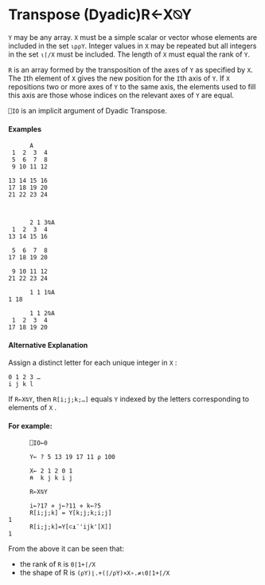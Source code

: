 




<h1 class="heading"><span class="name">Transpose (Dyadic)</span><span class="command">R←X⍉Y</span></h1>

`Y` may be any array.  `X` must be a simple scalar or vector whose elements are included in the set `⍳⍴⍴Y`.  Integer values in `X` may be repeated but all integers in the set `⍳⌈/X` must be included.  The length of `X` must equal the rank of `Y`.


`R` is an array formed by the transposition of the axes of `Y` as specified by `X`.  The `I`th element of `X` gives the new position for the `I`th axis of `Y`.  If `X` repositions two or more axes of `Y` to the same axis, the elements used to fill this axis are those whose indices on the relevant axes of `Y` are equal.


`⎕IO` is an implicit argument of Dyadic Transpose.


#### Examples
```apl
      A
 1  2  3  4
 5  6  7  8
 9 10 11 12
 
13 14 15 16
17 18 19 20
21 22 23 24
```
```apl

 
      2 1 3⍉A
 1  2  3  4
13 14 15 16
 
 5  6  7  8
17 18 19 20
 
 9 10 11 12
21 22 23 24
 
      1 1 1⍉A
1 18
 
      1 1 2⍉A
 1  2  3  4
17 18 19 20
```


#### Alternative Explanation


Assign a distinct letter for each unique integer in `X` :
```apl
0 1 2 3 …
i j k l
```


If `R←X⍉Y`, then `R[i;j;k;…]` equals `Y` indexed by the letters corresponding to elements of `X` .


#### For example:
```apl
      ⎕IO←0

      Y← ? 5 13 19 17 11 ⍴ 100

      X← 2 1 2 0 1
      ⍝  k j k i j
```
```apl
      R←X⍉Y
```
```apl
      i←?17 ⋄ j←?11 ⋄ k←?5
      R[i;j;k] = Y[k;j;k;i;j]
1
      R[i;j;k]=Y[⊂⍎¨'ijk'[X]]
1
```


From the above it can be seen that:

- the rank of `R` is `0⌈1+⌈/X`
- the shape of R is `(⍴Y)⌊.+(⌈/⍴Y)×X∘.≠⍳0⌈1+⌈/X`

